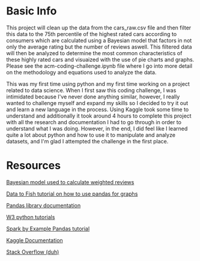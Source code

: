 # Basic Info

This project will clean up the data from the cars_raw.csv file and then filter this data to the 75th percentile of the highest rated cars according to consumers which are calculated using a Bayesian model that factors in not only the average rating but the number of reviews aswell. This filtered data will then be analyzed to determine the most common characteristics of these highly rated cars and visuaized with the use of pie charts and graphs. Please see the acm-coding-challenge.ipynb file where I go into more detail on the methodology and equations used to analyze the data.

This was my first time using python and my first time working on a project related to data science. When I first saw this coding challenge, I was intimidated because I've never done anything similar, however, I really wanted to challenge myself and expand my skills so I decided to try it out and learn a new language in the process. Using Kaggle took some time to understand and additionally it took around 4 hours to complete this project with all the research and documentation I had to go through in order to understand what I was doing. However, in the end, I did feel like I learned quite a lot about python and how to use it to manipulate and analyze datasets, and I'm glad I attempted the challenge in the first place.  

# Resources

[Bayesian model used to calculate weighted reviews](https://stats.stackexchange.com/questions/15979/how-to-find-confidence-intervals-for-ratings/16035#16035)

[Data to Fish tutorial on how to use pandas for graphs](https://datatofish.com/plot-dataframe-pandas/)

[Pandas library documentation](https://pandas.pydata.org/docs/reference/index.html)

[W3 python tutorials](https://www.w3schools.com/python/default.asp)

[Spark by Example Pandas tutorial](https://sparkbyexamples.com/python-pandas-tutorial-for-beginners/)

[Kaggle Documentation](https://www.kaggle.com/docs/api)

[Stack Overflow (duh)](https://stackoverflow.com/)

